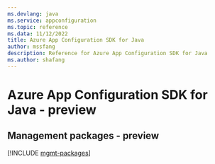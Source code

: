 ```yaml
---
ms.devlang: java
ms.service: appconfiguration
ms.topic: reference
ms.data: 11/12/2022
title: Azure App Configuration SDK for Java
author: mssfang
description: Reference for Azure App Configuration SDK for Java
ms.author: shafang
---
```

# Azure App Configuration SDK for Java - preview

## Management packages - preview
[!INCLUDE [mgmt-packages](app-configuration-mgmt-index.md)]